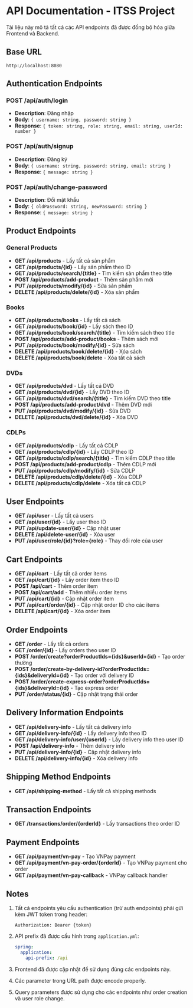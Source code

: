 # API Documentation - ITSS Project

Tài liệu này mô tả tất cả các API endpoints đã được đồng bộ hóa giữa Frontend và Backend.

## Base URL
```
http://localhost:8080
```

## Authentication Endpoints

### POST /api/auth/login
- **Description**: Đăng nhập
- **Body**: `{ username: string, password: string }`
- **Response**: `{ token: string, role: string, email: string, userId: number }`

### POST /api/auth/signup
- **Description**: Đăng ký
- **Body**: `{ username: string, password: string, email: string }`
- **Response**: `{ message: string }`

### POST /api/auth/change-password
- **Description**: Đổi mật khẩu
- **Body**: `{ oldPassword: string, newPassword: string }`
- **Response**: `{ message: string }`

## Product Endpoints

### General Products
- **GET /api/products** - Lấy tất cả sản phẩm
- **GET /api/products/{id}** - Lấy sản phẩm theo ID
- **GET /api/products/search/{title}** - Tìm kiếm sản phẩm theo title
- **POST /api/products/add-product** - Thêm sản phẩm mới
- **PUT /api/products/modify/{id}** - Sửa sản phẩm
- **DELETE /api/products/delete/{id}** - Xóa sản phẩm

### Books
- **GET /api/products/books** - Lấy tất cả sách
- **GET /api/products/book/{id}** - Lấy sách theo ID
- **GET /api/products/book/search/{title}** - Tìm kiếm sách theo title
- **POST /api/products/add-product/books** - Thêm sách mới
- **PUT /api/products/book/modify/{id}** - Sửa sách
- **DELETE /api/products/book/delete/{id}** - Xóa sách
- **DELETE /api/products/book/delete** - Xóa tất cả sách

### DVDs
- **GET /api/products/dvd** - Lấy tất cả DVD
- **GET /api/products/dvd/{id}** - Lấy DVD theo ID
- **GET /api/products/dvd/search/{title}** - Tìm kiếm DVD theo title
- **POST /api/products/add-product/dvd** - Thêm DVD mới
- **PUT /api/products/dvd/modify/{id}** - Sửa DVD
- **DELETE /api/products/dvd/delete/{id}** - Xóa DVD

### CDLPs
- **GET /api/products/cdlp** - Lấy tất cả CDLP
- **GET /api/products/cdlp/{id}** - Lấy CDLP theo ID
- **GET /api/products/cdlp/search/{title}** - Tìm kiếm CDLP theo title
- **POST /api/products/add-product/cdlp** - Thêm CDLP mới
- **PUT /api/products/cdlp/modify/{id}** - Sửa CDLP
- **DELETE /api/products/cdlp/delete/{id}** - Xóa CDLP
- **DELETE /api/products/cdlp/delete** - Xóa tất cả CDLP

## User Endpoints

- **GET /api/user** - Lấy tất cả users
- **GET /api/user/{id}** - Lấy user theo ID
- **PUT /api/update-user/{id}** - Cập nhật user
- **DELETE /api/delete-user/{id}** - Xóa user
- **PUT /api/user/role/{id}?role={role}** - Thay đổi role của user

## Cart Endpoints

- **GET /api/cart** - Lấy tất cả order items
- **GET /api/cart/{id}** - Lấy order item theo ID
- **POST /api/cart** - Thêm order item
- **POST /api/cart/add** - Thêm nhiều order items
- **PUT /api/cart/{id}** - Cập nhật order item
- **PUT /api/cart/order/{id}** - Cập nhật order ID cho các items
- **DELETE /api/cart/{id}** - Xóa order item

## Order Endpoints

- **GET /order** - Lấy tất cả orders
- **GET /order/{id}** - Lấy orders theo user ID
- **POST /order/create?orderProductIds={ids}&userId={id}** - Tạo order thường
- **POST /order/create-by-delivery-id?orderProductIds={ids}&deliveryId={id}** - Tạo order với delivery ID
- **POST /order/create-express-order?orderProductIds={ids}&deliveryId={id}** - Tạo express order
- **PUT /order/status/{id}** - Cập nhật trạng thái order

## Delivery Information Endpoints

- **GET /api/delivery-info** - Lấy tất cả delivery info
- **GET /api/delivery-info/{id}** - Lấy delivery info theo ID
- **GET /api/delivery-info/user/{userId}** - Lấy delivery info theo user ID
- **POST /api/delivery-info** - Thêm delivery info
- **PUT /api/delivery-info/{id}** - Cập nhật delivery info
- **DELETE /api/delivery-info/{id}** - Xóa delivery info

## Shipping Method Endpoints

- **GET /api/shipping-method** - Lấy tất cả shipping methods

## Transaction Endpoints

- **GET /transactions/order/{orderId}** - Lấy transactions theo order ID

## Payment Endpoints

- **GET /api/payment/vn-pay** - Tạo VNPay payment
- **GET /api/payment/vn-pay-order/{orderId}** - Tạo VNPay payment cho order
- **GET /api/payment/vn-pay-callback** - VNPay callback handler

## Notes

1. Tất cả endpoints yêu cầu authentication (trừ auth endpoints) phải gửi kèm JWT token trong header:
   ```
   Authorization: Bearer {token}
   ```

2. API prefix đã được cấu hình trong `application.yml`:
   ```yaml
   spring:
     application:
       api-prefix: /api
   ```

3. Frontend đã được cập nhật để sử dụng đúng các endpoints này.

4. Các parameter trong URL path được encode properly.

5. Query parameters được sử dụng cho các endpoints như order creation và user role change.